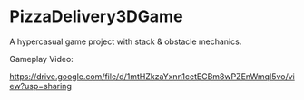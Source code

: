 # PizzaDelivery3DGame
A hypercasual game project with stack &amp; obstacle mechanics.

Gameplay Video:

https://drive.google.com/file/d/1mtHZkzaYxnn1cetECBm8wPZEnWmqI5vo/view?usp=sharing
